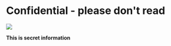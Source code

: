 # Confidential - please don't read


![](https://github.com/hesser.png)


**This is secret information**
